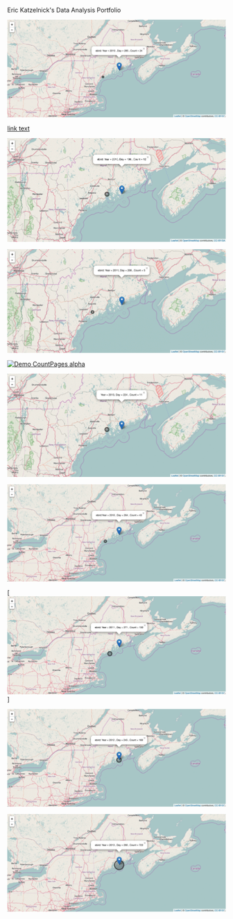 Eric Katzelnick's Data Analysis Portfolio

[![alt text](https://github.com/ekatzelnick/ekatzelnick.github.io/blob/master/h9.png)](https://github.com/ekatzelnick/ekatzelnick.github.io/blob/master/h9.png)

<a href="https://github.com/ekatzelnick/ekatzelnick.github.io/blob/master/h9.png">link text</a>

[![tracking ebird peaks in 2010](https://github.com/ekatzelnick/ekatzelnick.github.io/blob/master/ebird2010_peak.gif)](https://github.com/ekatzelnick/ekatzelnick.github.io/blob/master/ebird2010_peak.gif)

[![Demo CountPages alpha](https://github.com/ekatzelnick/ekatzelnick.github.io/blob/master/ebird2011_peak.gif)](https://www.youtube.com/watch?v=ek1j272iAmc)

[![Demo CountPages alpha](https://github.com/ekatzelnick/ekatzelnick.github.io/blob/master/ebird2012_peak.gif)](https://www.youtube.com/watch?v=ek1j272iAmc)

[![Demo CountPages alpha](https://github.com/ekatzelnick/ekatzelnick.github.io/blob/master/ebird2013_peak.gif)](https://www.youtube.com/watch?v=ek1j272iAmc)

[![Demo CountPages alpha](https://github.com/ekatzelnick/ekatzelnick.github.io/blob/master/ebird2010half.gif)](https://www.youtube.com/watch?v=ek1j272iAmc)

[![Demo CountPages alpha](https://github.com/ekatzelnick/ekatzelnick.github.io/blob/master/ebird2011half.gif)]

[![Demo CountPages alpha](https://github.com/ekatzelnick/ekatzelnick.github.io/blob/master/ebird2012half.gif)](https://www.youtube.com/watch?v=ek1j272iAmc)

[![Demo CountPages alpha](https://github.com/ekatzelnick/ekatzelnick.github.io/blob/master/ebird2013half.gif)](https://www.youtube.com/watch?v=ek1j272iAmc)
